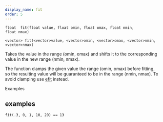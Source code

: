 ```yaml
---
display_name: fit
order: 5
---
```

`float  fit(float value, float omin, float omax, float nmin, float nmax)`

`<vector> fit(<vector>value, <vector>omin, <vector>omax, <vector>nmin, <vector>nmax)`

Takes the value in the range (omin, omax) and shifts it to the corresponding value in the new range (nmin, nmax).

The function clamps the given value the range (omin, omax) before fitting, so the resulting value will be guaranteed to be in the range (nmin, nmax). To avoid clamping use [efit](efit.html "Takes the value in one range and shifts it to the corresponding value in a new range.") instead.

Examples

## examples

```vex
fit(.3, 0, 1, 10, 20) == 13

```
